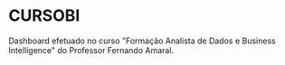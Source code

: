 # CURSOBI
Dashboard efetuado no curso "Formação Analista de Dados e Business Intelligence"  do Professor Fernando Amaral.
